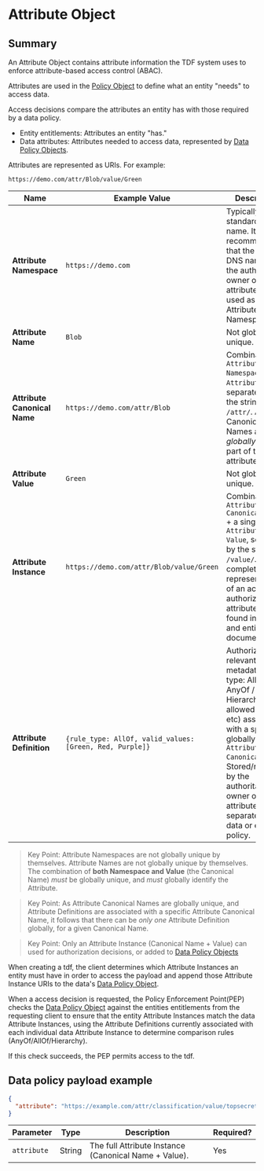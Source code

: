 # Attribute Object

## Summary

An Attribute Object contains attribute information the TDF system uses to enforce attribute-based access control (ABAC).

Attributes are used in the [Policy Object](PolicyObject.md) to define what an entity "needs" to access data.

Access decisions compare the attributes an entity has with those required by a data policy.

- Entity entitlements: Attributes an entity "has."
- Data attributes: Attributes needed to access data, represented by [Data Policy Objects](PolicyObject.md).

Attributes are represented as URIs. For example:

`https://demo.com/attr/Blob/value/Green`

| Name | Example Value | Description |
| ---- | ------------- | ----------- |
| **Attribute Namespace** | `https://demo.com` | Typically a standard DNS name. It is recommended that the root DNS name of the authoritative owner of the attribute be used as the Attribute Namespace. |
| **Attribute Name** | `Blob` | Not globally unique. |
| **Attribute Canonical Name** | `https://demo.com/attr/Blob` | Combination of `Attribute Namespace` and `Attribute Name`, separated by the string `/attr/`. Attribute Canonical Names are the _globally unique_ part of the attribute. |
| **Attribute Value** | `Green` | Not globally unique. |
| **Attribute Instance** | `https://demo.com/attr/Blob/value/Green` | Combination of `Attribute Canonical Name` + a single `Attribute Value`, separated by the string `/value/`. The complete representation of an actionable authorization attribute, as found in data and entity policy documents. |
| **Attribute Definition** | `{rule_type: AllOf, valid_values: [Green, Red, Purple]}` | Authorization-relevant metadata (rule type: AllOf / AnyOf / Hierarchy, allowed values, etc) associated with a specific, globally unique `Attribute Canonical Name`. Stored/managed by the authoritative owner of the attribute, separately from data or entity policy. |

> Key Point: Attribute Namespaces are not globally unique by themselves. Attribute Names are not globally unique by themselves. The combination of **both Namespace and Value** (the Canonical Name) _must_ be globally unique, and _must_ globally identify the Attribute.

> Key Point: As Attribute Canonical Names are globally unique, and Attribute Definitions are associated with a specific Attribute Canonical Name, it follows that there can be _only one_ Attribute Definition globally, for a given Canonical Name.

> Key Point: Only an Attribute Instance (Canonical Name + Value) can used for authorization decisions, or added to [Data Policy Objects](PolicyObject.md)

When creating a tdf, the client determines which Attribute Instances an entity must have in order to access the payload and append those Attribute Instance URIs to the data's [Data Policy Object](PolicyObject.md).

When a access decision is requested, the Policy Enforcement Point(PEP) checks the [Data Policy Object](PolicyObject.md) against the entities entitlements from the requesting client to
ensure that the entity Attribute Instances match the data Attribute Instances, using the Attribute Definitions currently associated with each individual data Attribute Instance to determine comparison rules (AnyOf/AllOf/Hierarchy).

If this check succeeds, the PEP permits access to the tdf.

## Data policy payload example

```json
{
  "attribute": "https://example.com/attr/classification/value/topsecret"
}
```

|Parameter|Type|Description|Required?|
|---|---|---|---|
|`attribute`|String|The full Attribute Instance (Canonical Name + Value). |Yes|

